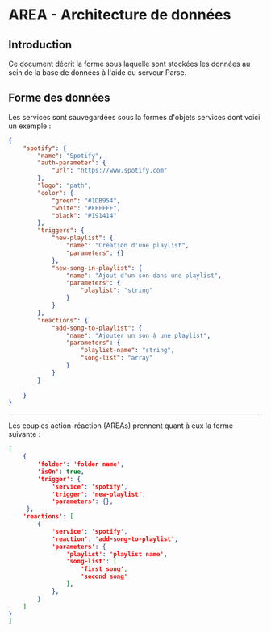 # AREA - Architecture de données

## Introduction

Ce document décrit la forme sous laquelle sont stockées les données au sein de la base de données à l'aide du serveur Parse.

## Forme des données

Les services sont sauvegardées sous la formes d'objets services dont voici un exemple :

```json
{
    "spotify": {
        "name": "Spotify",
        "auth-parameter": {
            "url": "https://www.spotify.com"
        },
        "logo": "path",
        "color": {
            "green": "#1DB954",
            "white": "#FFFFFF",
            "black": "#191414"
        },
        "triggers": {
            "new-playlist": {
                "name": "Création d'une playlist",
                "parameters": {}
            },
            "new-song-in-playlist": {
                "name": "Ajout d'un son dans une playlist",
                "parameters": {
                    "playlist": "string"
                }
            }
        },
        "reactions": {
            "add-song-to-playlist": {
                "name": "Ajouter un son à une playlist",
                "parameters": {
                    "playlist-name": "string",
                    "song-list": "array"
                }
            }
        }
    
    }
}
```

------

Les couples action-réaction (AREAs) prennent quant à eux la forme suivante :

```json
[
    {
        'folder': 'folder name',
        'isOn': true,
        'trigger': {
            'service': 'spotify',
            'trigger': 'new-playlist',
            'parameters': {},
     },
    'reactions': [
        {
            'service': 'spotify',
            'reaction': 'add-song-to-playlist',
            'parameters': {
                'playlist': 'playlist name',
                'song-list': [
                    'first song',
                    'second song'
                ],
            },
        }
    ]
}
]
```